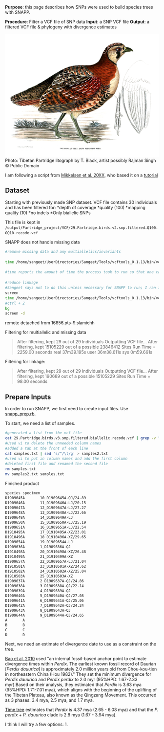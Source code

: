 **Purpose**: this page describes how SNPs were used to build species trees with SNAPP.

**Procedure**: Filter a VCF file of SNP data
**Input**: a SNP VCF file
**Output**: a filtered VCF file & phylogeny with divergence estimates

[![Tibetan Partridge](Sacpha_Hodgson.jpg)](https://en.wikipedia.org/wiki/Tibetan_partridge#/media/File:Sacpha_Hodgson.jpg)
Photo: Tibetan Partridge litograph by T. Black, artist possibly Rajman Singh :copyright: Public Domain




I am following a script from [Mikkelsen et al. 20XX](), who based it on 
a [tutorial](https://github.com/elsemikk/tutorials/blob/master/divergence_time_estimation/README.md)

## Dataset
Starting with previously made SNP dataset.
VCF file contains 30 individuals and has been filtered for:
*depth of coverage
*quality (100)
*mapping quality (10)
*no indels
*Only biallelic SNPs

This file is kept in
`/output/Partridge_project/VCF/29.Partridge.birds.v2.snp.filtered.Q100.GQ10.recode.vcf`

SNAPP does not handle missing data

```bash
#remove missing data and any multiallelics/invariants

time /home/sangeet/UserDirectories/Sangeet/Tools/vcftools_0.1.13/bin/vcftools --vcf /output/Partridge_project/VCF/29.Partridge.birds.v2.snp.filtered.Q100.GQ10.recode.vcf --out /scratch/wdavis/Partiridge_project/VCF/29.Partridge.birds.v3.snp.filtered.biallelic --max-missing 1.0 --min-alleles 2 --max-alleles 2 --recode

#time reports the amount of time the process took to run so that one can plan for the future

#reduce linkage
#Sangeet says not to do this unless necessary for SNAPP to run; I ran it anyway just in case we do need it later.
screen
time /home/sangeet/UserDirectories/Sangeet/Tools/vcftools_0.1.13/bin/vcftools --vcf /scratch/wdavis/Partiridge_project/VCF/29.Partridge.birds.v3.snp.filtered.biallelic.recode.vcf --out /scratch/wdavis/Partiridge_project/VCF/29.Partridge.birds.v4.snp.filtered.5kthinned --thin 5000 --recode
#ctrl + Z
bg
screen -d
```
remote detached from 16856.pts-9.slamichh

Filtering for multiallelic and missing data
>After filtering, kept 29 out of 29 Individuals
>Outputting VCF file...
>After filtering, kept 15105229 out of a possible 23846412 Sites
>Run Time = 2259.00 seconds
>real    37m39.195s
>user    36m38.611s
>sys     0m59.661s

Filtering for linkage:
>After filtering, kept 29 out of 29 Individuals
>Outputting VCF file...
>After filtering, kept 190689 out of a possible 15105229 Sites
>Run Time = 98.00 seconds


## Prepare Inputs

In order to run SNAPP, we first need to create input files.
Use [snapp_prep.rb](https://github.com/mmatschiner/snapp_prep).

To start, we need a list of samples.

```bash
#generated a list from the vcf file
cat 29.Partridge.birds.v3.snp.filtered.biallelic.recode.vcf | grep -v "##" | head -n 1 | tr "\t" "\n" >samples.txt
#Used vi to delete the unneeded column names
#added a tab at the front of each line
cat samples.txt | sed 's/^/\t/g' > samples2.txt
#used vi to put in column names and add the first column
#deleted first file and renamed the second file
rm samples.txt
mv samples2.txt samples.txt
```

Finished product
```
species specimen
D1909645A       10_D1909645A-QJ/24.89
D1909646A       11_D1909646A-LJ/20.15
D1909647A       12_D1909647A-LJ/27.27
D1909648A       13_D1909648A-LJ/22.66
D1909649A       14_D1909649A-LJ
D1909650A       15_D1909650A-LJ/25.19
D1909651A       16_D1909651A-LJ/22.54
D1910495A       17_D1910495A-XZ/23.01
D1910496A       18_D1910496A-XZ/29.65
D1909654A       19_D1909654A-LJ
D1909636A       1_D1909636A-QJ
D1910498A       20_D1910498A-XZ/26.48
D1910499A       21_D1910499A-XZ
D1909657A       22_D1909657A-LJ/21.04
D1910501A       23_D1910501A-XZ/24.62
D1910502A       24_D1910502A-XZ/25.04
D1910503A       25_D1910503A-XZ
D1909637A       2_D1909637A-QJ/24.86
D1909638A       3_D1909638A-QJ/22.14
D1909639A       4_D1909639A-QJ
D1909640A       5_D1909640A-QJ/27.08
D1909641A       6_D1909641A-QJ/25.06
D1909642A       7_D1909642A-QJ/24.24
D1909643A       8_D1909643A-QJ
D1909644A       9_D1909644A-QJ/24.65
A       A
B       B
C       C
D       D
```

Next, we need an estimate of divergence date to use as a constraint on the tree.

[Bao et al. 2010](https://doi.org/10.1016/j.ympev.2010.03.038) used "an internal fossil-based anchor point to estimate divergence times within *Perdix*.
The earliest known fossil record of Daurian [*Perdix dauurica*] is approximately 2.0 million years old from Chou-kou-tien in northeastern China (Hou 1982)."
They set the minimum divergence for *Perdix dauurica* and *Perdix perdix* to 2.0 myr (95%HPD: 1.67-2.33 myr).Based on their analysis, 
they estimated that *Perdix* is 3.63 mya (95%HPD: 1.71-7.01 mya), which aligns with the beginning of the uplifting of the Tibetan Plateau, 
also known as the Qingzang Movement. This occurred as 3 phases: 3.4 mya, 2.5 mya, and 1.7 mya. 

[Time tree](http://www.timetree.org/) estimates that *Perdix* is 4.37 mya (2.65 - 6.08 mya) and that the *P. perdix* + *P. dauurica* 
clade is 2.8 mya (1.67 - 3.94 mya). 

I think I will try a few options:
1.  
